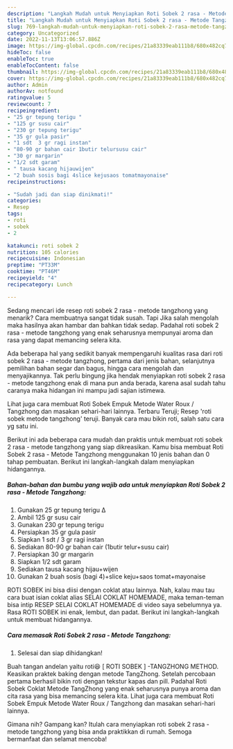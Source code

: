 ```yaml
---
description: "Langkah Mudah untuk Menyiapkan Roti Sobek 2 rasa - Metode Tangzhong yang Sempurna, Buat Buka Puasa Lezat"
title: "Langkah Mudah untuk Menyiapkan Roti Sobek 2 rasa - Metode Tangzhong yang Sempurna, Buat Buka Puasa Lezat"
slug: 769-langkah-mudah-untuk-menyiapkan-roti-sobek-2-rasa-metode-tangzhong-yang-sempurna-buat-buka-puasa-lezat
category: Uncategorized
date: 2022-11-13T13:06:57.886Z
image: https://img-global.cpcdn.com/recipes/21a83339eab111b8/680x482cq70/roti-sobek-2-rasa-metode-tangzhong-foto-resep-utama.jpg
hideToc: false
enableToc: true
enableTocContent: false
thumbnail: https://img-global.cpcdn.com/recipes/21a83339eab111b8/680x482cq70/roti-sobek-2-rasa-metode-tangzhong-foto-resep-utama.jpg
cover: https://img-global.cpcdn.com/recipes/21a83339eab111b8/680x482cq70/roti-sobek-2-rasa-metode-tangzhong-foto-resep-utama.jpg
author: Admin
authorAv: notfound
ratingvalue: 5
reviewcount: 7
recipeingredient:
- "25 gr tepung terigu "
- "125 gr susu cair"
- "230 gr tepung terigu"
- "35 gr gula pasir"
- "1 sdt  3 gr ragi instan"
- "80-90 gr bahan cair 1butir telursusu cair"
- "30 gr margarin"
- "1/2 sdt garam"
- " tausa kacang hijauwijen"
- "2 buah sosis bagi 4slice kejusaos tomatmayonaise"
recipeinstructions:

- "Sudah jadi dan siap dinikmati!"
categories:
- Resep
tags:
- roti
- sobek
- 2

katakunci: roti sobek 2 
nutrition: 105 calories
recipecuisine: Indonesian
preptime: "PT33M"
cooktime: "PT46M"
recipeyield: "4"
recipecategory: Lunch

---
```



Sedang mencari ide resep roti sobek 2 rasa - metode tangzhong yang menarik? Cara membuatnya sangat tidak susah. Tapi Jika salah mengolah maka hasilnya akan hambar dan bahkan tidak sedap. Padahal roti sobek 2 rasa - metode tangzhong yang enak seharusnya mempunyai aroma dan rasa yang dapat memancing selera kita.


Ada beberapa hal yang sedikit banyak mempengaruhi kualitas rasa dari roti sobek 2 rasa - metode tangzhong, pertama dari jenis bahan, selanjutnya pemilihan bahan segar dan bagus, hingga cara mengolah dan menyajikannya. Tak perlu bingung jika hendak menyiapkan roti sobek 2 rasa - metode tangzhong enak di mana pun anda berada, karena asal sudah tahu caranya maka hidangan ini mampu jadi sajian istimewa.

Lihat juga cara membuat Roti Sobek Empuk Metode Water Roux / Tangzhong dan masakan sehari-hari lainnya. Terbaru Teruji; Resep &#39;roti sobek metode tangzhong&#39; teruji. Banyak cara mau bikin roti, salah satu cara yg satu ini.


Berikut ini ada beberapa cara mudah dan praktis untuk membuat roti sobek 2 rasa - metode tangzhong yang siap dikreasikan. Kamu bisa membuat Roti Sobek 2 rasa - Metode Tangzhong menggunakan 10 jenis bahan dan 0 tahap pembuatan. Berikut ini langkah-langkah dalam menyiapkan hidangannya.

<!--inarticleads1-->

##### Bahan-bahan dan bumbu yang wajib ada untuk menyiapkan Roti Sobek 2 rasa - Metode Tangzhong:

1. Gunakan 25 gr tepung terigu ∆
1. Ambil 125 gr susu cair
1. Gunakan 230 gr tepung terigu
1. Persiapkan 35 gr gula pasir
1. Siapkan 1 sdt / 3 gr ragi instan
1. Sediakan 80-90 gr bahan cair (1butir telur+susu cair)
1. Persiapkan 30 gr margarin
1. Siapkan 1/2 sdt garam
1. Sediakan  tausa kacang hijau+wijen
1. Gunakan 2 buah sosis (bagi 4)+slice keju+saos tomat+mayonaise


ROTI SOBEK ini bisa diisi dengan coklat atau lainnya. Nah, kalau mau tau cara buat isian coklat alias SELAI COKLAT HOMEMADE, maka teman-teman bisa intip RESEP SELAI COKLAT HOMEMADE di video saya sebelumnya ya. Rasa ROTI SOBEK ini enak, lembut, dan padat. Berikut ini langkah-langkah untuk membuat hidangannya. 

<!--inarticleads2-->

##### Cara memasak Roti Sobek 2 rasa - Metode Tangzhong:


1. Selesai dan siap dihidangkan!

Buah tangan andelan yaitu roti😆 [ ROTI SOBEK ] -TANGZHONG METHOD. Keasikan praktek baking dengan metode TangZhong. Setelah percobaan pertama berhasil bikin roti dengan tekstur kapas dan pill. Padahal Roti Sobek Coklat Metode TangZhong yang enak seharusnya punya aroma dan cita rasa yang bisa memancing selera kita. Lihat juga cara membuat Roti Sobek Empuk Metode Water Roux / Tangzhong dan masakan sehari-hari lainnya. 

Gimana nih? Gampang kan? Itulah cara menyiapkan roti sobek 2 rasa - metode tangzhong yang bisa anda praktikkan di rumah. Semoga bermanfaat dan selamat mencoba!

